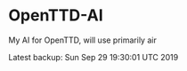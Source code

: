 # OpenTTD-AI
My AI for OpenTTD, will use primarily air

Latest backup: Sun Sep 29 19:30:01 UTC 2019
